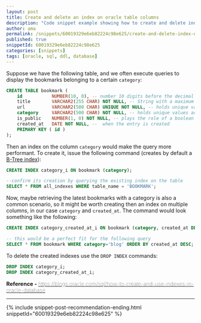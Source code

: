 ```yaml
---
layout: post
title: Create and delete an index on oracle table columns
description: "Code snippet example showing how to create and delete index on oracle table column(s)"
author: ama
permalink: /snippets/60019329e6eb82224c98e625/create-and-delete-index-on-oracle-table-columns
published: true
snippetId: 60019329e6eb82224c98e625
categories: [snippets]
tags: [oracle, sql, ddl, database]
---
```


Suppose we have the following table, and we often execute queries to display the bookmarks belonging to a certain `category`:

```sql
CREATE TABLE bookmark (
    id           NUMBER(10, 0), -- number 10 digits before the decimal and 0 digits after the decimal
    title        VARCHAR2(255 CHAR) NOT NULL, -- String with a maximum length of 255 charachters
    url          VARCHAR2(500 CHAR) UNIQUE NOT NULL, -- holds unique values across the table data
    category     VARCHAR2(500 CHAR) NOT NULL, -- holds unique values across the table data
    is_public    NUMBER(1, 0) NOT NULL, -- plays the role of a boolean '0'-false, '1'-true ,
    created_at   DATE NOT NULL, --  when the entry is created
    PRIMARY KEY ( id )
);
```

Then an index on the column `category` would make the query more performant.
 To create it, issue the following command (creates by default a [B-Tree index](https://blogs.oracle.com/sql/how-to-create-and-use-indexes-in-oracle-database)):

```sql
CREATE INDEX category_i ON bookmark (category);

--confirm its creation by querying the existing index on the table
SELECT * FROM all_indexes WHERE table_name = 'BOOKMARK';
```

Now, maybe retrieving the latest bookmarks with a category is also a common scenario, so it might be worth creating then an index on multiple columns,
 in our case `category` and `created_at`. The command would look something like the following:

```sql
CREATE INDEX category_created_at_i ON bookmark (category, created_at DESC);

-- this would be a perfect fit for the following query
SELECT * FROM bookmark WHERE category='blog' ORDER BY created_at DESC;
```

To delete the created indexes use the `DROP INDEX` commands:

```sql
DROP INDEX category_i;
DROP INDEX category_created_at_i;
```

<span style="font-size: 0.9rem">
  <strong>Reference - </strong>
  <a href="https://blogs.oracle.com/sql/how-to-create-and-use-indexes-in-oracle-database" target="_blank" style="font-weight: lighter">
     https://blogs.oracle.com/sql/how-to-create-and-use-indexes-in-oracle-database
  </a>
</span>

<hr/>

 {% include snippet-post-recommendation-ending.html snippetId="60019329e6eb82224c98e625" %}

